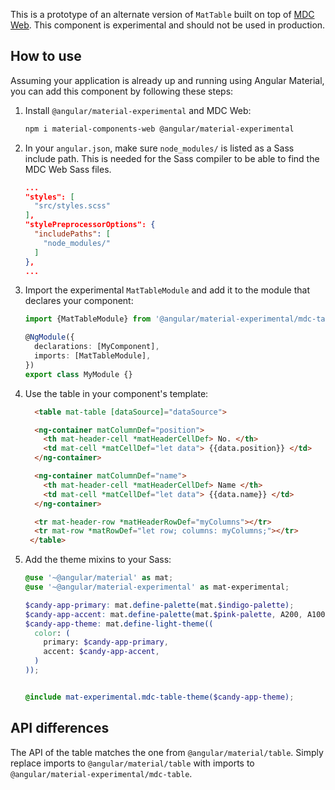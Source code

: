 This is a prototype of an alternate version of `MatTable` built on top of
[MDC Web](https://github.com/material-components/material-components-web). This component is experimental and should not be used in production.

## How to use
Assuming your application is already up and running using Angular Material, you can add this component by following these steps:

1. Install `@angular/material-experimental` and MDC Web:

   ```bash
   npm i material-components-web @angular/material-experimental
   ```

2. In your `angular.json`, make sure `node_modules/` is listed as a Sass include path. This is
   needed for the Sass compiler to be able to find the MDC Web Sass files.

   ```json
   ...
   "styles": [
     "src/styles.scss"
   ],
   "stylePreprocessorOptions": {
     "includePaths": [
       "node_modules/"
     ]
   },
   ...
   ```

3. Import the experimental `MatTableModule` and add it to the module that declares your component:

   ```ts
   import {MatTableModule} from '@angular/material-experimental/mdc-table';

   @NgModule({
     declarations: [MyComponent],
     imports: [MatTableModule],
   })
   export class MyModule {}
   ```

4. Use the table in your component's template:

   ```html
     <table mat-table [dataSource]="dataSource">

     <ng-container matColumnDef="position">
       <th mat-header-cell *matHeaderCellDef> No. </th>
       <td mat-cell *matCellDef="let data"> {{data.position}} </td>
     </ng-container>

     <ng-container matColumnDef="name">
       <th mat-header-cell *matHeaderCellDef> Name </th>
       <td mat-cell *matCellDef="let data"> {{data.name}} </td>
     </ng-container>

     <tr mat-header-row *matHeaderRowDef="myColumns"></tr>
     <tr mat-row *matRowDef="let row; columns: myColumns;"></tr>
    </table>


   ```

5. Add the theme mixins to your Sass:

   ```scss
   @use '~@angular/material' as mat;
   @use '~@angular/material-experimental' as mat-experimental;

   $candy-app-primary: mat.define-palette(mat.$indigo-palette);
   $candy-app-accent: mat.define-palette(mat.$pink-palette, A200, A100, A400);
   $candy-app-theme: mat.define-light-theme((
     color: (
       primary: $candy-app-primary,
       accent: $candy-app-accent,
     )
   ));


   @include mat-experimental.mdc-table-theme($candy-app-theme);
   ```

## API differences

The API of the table matches the one from `@angular/material/table`. Simply replace imports to
`@angular/material/table` with imports to `@angular/material-experimental/mdc-table`.
